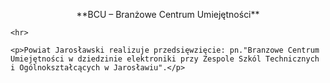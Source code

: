 <p align="center">
	**BCU – Branżowe Centrum Umiejętności**

	<hr>

	<p>Powiat Jarosławski realizuje przedsięwzięcie: pn."Branzowe Centrum Umiejętności w dziedzinie elektroniki przy Zespole Szkól Technicznych i Ogólnokształcących w Jarosławiu".</p>
</p>